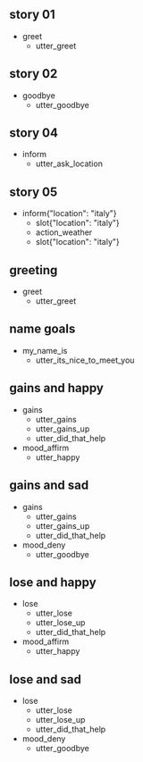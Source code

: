 ## story 01
* greet
  - utter_greet

## story 02
* goodbye
  - utter_goodbye

## story 04
* inform
  - utter_ask_location

## story 05
* inform{"location": "italy"}
  - slot{"location": "italy"}
  - action_weather
  - slot{"location": "italy"}

## greeting
* greet
  - utter_greet

## name goals
* my_name_is
  - utter_its_nice_to_meet_you

## gains and happy
* gains
  - utter_gains
  - utter_gains_up
  - utter_did_that_help
* mood_affirm
  - utter_happy

## gains and sad
* gains
  - utter_gains
  - utter_gains_up
  - utter_did_that_help
* mood_deny
  - utter_goodbye

## lose and happy
* lose
  - utter_lose
  - utter_lose_up
  - utter_did_that_help
* mood_affirm
  - utter_happy

## lose and sad
* lose
  - utter_lose
  - utter_lose_up
  - utter_did_that_help
* mood_deny
  - utter_goodbye
